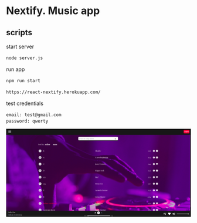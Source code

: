 
# Nextify. Music app

## scripts

start server

```bash
node server.js
```

run app

```bash
npm run start
```


```bash
https://react-nextify.herokuapp.com/
```

test credentials

```bash
email: test@gmail.com
password: qwerty
```
![image.png](./image.png)
